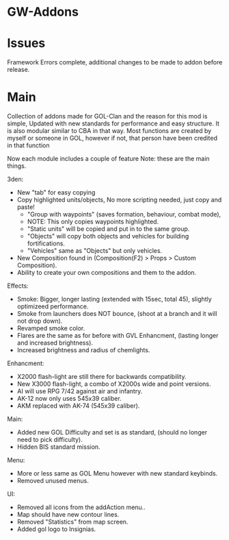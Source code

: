 # GW-Addons

# Issues
Framework Errors complete, additional changes to be made to addon before release.

# Main

Collection of addons made for GOL-Clan and the reason for this mod is simple, Updated with new standards for performance and easy structure.
It is also modular similar to CBA in that way.
Most functions are created by myself or someone in GOL, however if not, that person have been credited in that function

Now each module includes a couple of feature
Note: these are the main things.

3den:
* New "tab" for easy copying
* Copy highlighted units/objects, No more scripting needed, just copy and paste!
	* "Group with waypoints" (saves formation, behaviour, combat mode),
	* NOTE: This only copies waypoints highlighted.
	* "Static units" will be copied and put in to the same group.
	* "Objects" will copy both objects and vehicles for building fortifications.
	* "Vehicles" same as "Objects" but only vehicles.
* New Composition found in (Composition(F2) > Props > Custom Composition).
* Ability to create your own compositions and them to the addon.

Effects:
* Smoke: Bigger, longer lasting (extended with 15sec, total 45), slightly optimizeed performance.
* Smoke from launchers does NOT bounce, (shoot at a branch and it will not drop down).
* Revamped smoke color.
* Flares are the same as for before with GVL Enhancment, (lasting longer and increased brightness).
* Increased brightness and radius of chemlights.

Enhancment:
* X2000 flash-light are still there for backwards compatibility.
* New X3000 flash-light, a combo of X2000s wide and point versions.
* AI will use RPG 7/42 against air and infantry.
* AK-12 now only uses 545x39 caliber.
* AKM replaced with AK-74 (545x39 caliber).

Main:
* Added new GOL Difficulty and set is as standard, (should no longer need to pick difficulty).
* Hidden BIS standard mission.

Menu:
* More or less same as GOL Menu however with new standard keybinds.
* Removed unused menus.

UI:
* Removed all icons from the addAction menu..
* Map should have new contour lines.
* Removed "Statistics" from map screen.
* Added gol logo to Insignias.
